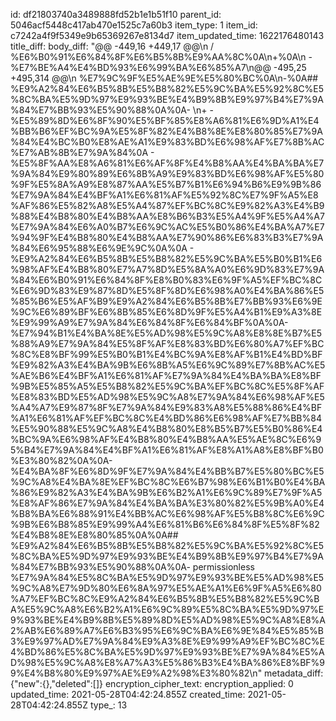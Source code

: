 id: df21803740a3489888fd52b1e1b51f10
parent_id: 5046acf5448c417ab470e1525c7a60b3
item_type: 1
item_id: c7242a4f9f5349e9b65369267e8134d7
item_updated_time: 1622176480143
title_diff: 
body_diff: "@@ -449,16 +449,17 @@\\n  / %E6%B0%91%E6%84%8F%E6%B5%8B%E9%AA%8C%0A\\n+%0A\\n   - %E7%BE%A4%E4%BD%93%E6%99%BA%E6%85%A7\\n@@ -495,25 +495,314 @@\\n %E7%9C%9F%E5%AE%9E%E5%80%BC%0A\\n-%0A## %E9%A2%84%E6%B5%8B%E5%B8%82%E5%9C%BA%E5%92%8C%E5%8C%BA%E5%9D%97%E9%93%BE%E4%B9%8B%E9%97%B4%E7%9A%84%E7%BB%93%E5%90%88%0A%0A- \\n+  - %E5%89%8D%E6%8F%90%E5%BF%85%E8%A6%81%E6%9D%A1%E4%BB%B6%EF%BC%9A%E5%8F%82%E4%B8%8E%E8%80%85%E7%9A%84%E4%BC%B0%E8%AE%A1%E9%83%BD%E6%98%AF%E7%8B%AC%E7%AB%8B%E7%9A%84%0A  - %E5%8F%AA%E8%A6%81%E6%AF%8F%E4%B8%AA%E4%BA%BA%E7%9A%84%E9%80%89%E6%8B%A9%E9%83%BD%E6%98%AF%E5%80%9F%E5%8A%A9%E8%87%AA%E5%B7%B1%E6%94%B6%E9%9B%86%E7%9A%84%E4%BF%A1%E6%81%AF%E5%92%8C%E7%9F%A5%E8%AF%86%E5%82%A8%E5%A4%87%EF%BC%8C%E9%82%A3%E4%B9%88%E4%B8%80%E4%B8%AA%E8%B6%B3%E5%A4%9F%E5%A4%A7%E7%9A%84%E6%A0%B7%E6%9C%AC%E5%B0%86%E4%BA%A7%E7%94%9F%E4%B8%80%E4%B8%AA%E7%90%86%E6%83%B3%E7%9A%84%E6%95%88%E6%9E%9C%0A%0A  - %E9%A2%84%E6%B5%8B%E5%B8%82%E5%9C%BA%E5%B0%B1%E6%98%AF%E4%B8%80%E7%A7%8D%E5%8A%A0%E6%9D%83%E7%9A%84%E6%B0%91%E6%84%8F%E8%B0%83%E6%9F%A5%EF%BC%8C%E6%9D%83%E9%87%8D%E5%8F%8D%E6%98%A0%E4%BA%86%E5%85%B6%E5%AF%B9%E9%A2%84%E6%B5%8B%E7%BB%93%E6%9E%9C%E6%89%BF%E6%8B%85%E6%8D%9F%E5%A4%B1%E9%A3%8E%E9%99%A9%E7%9A%84%E6%84%8F%E6%84%BF%0A%0A- %E7%94%B1%E4%BA%8E%E5%AD%98%E5%9C%A8%E8%8E%B7%E5%88%A9%E7%9A%84%E5%8F%AF%E8%83%BD%E6%80%A7%EF%BC%8C%E8%BF%99%E5%B0%B1%E4%BC%9A%E8%AF%B1%E4%BD%BF%E9%82%A3%E4%BA%9B%E6%8B%A5%E6%9C%89%E7%8B%AC%E5%AE%B6%E4%BF%A1%E6%81%AF%E7%9A%84%E4%BA%BA%E8%BF%9B%E5%85%A5%E5%B8%82%E5%9C%BA%EF%BC%8C%E5%8F%AF%E8%83%BD%E5%AD%98%E5%9C%A8%E7%9A%84%E6%98%AF%E5%A4%A7%E9%87%8F%E7%9A%84%E9%83%A8%E5%88%86%E4%BF%A1%E6%81%AF%EF%BC%8C%E4%BD%86%E6%98%AF%E7%BB%84%E5%90%88%E5%9C%A8%E4%B8%80%E8%B5%B7%E5%B0%86%E4%BC%9A%E6%98%AF%E4%B8%80%E4%B8%AA%E5%AE%8C%E6%95%B4%E7%9A%84%E4%BF%A1%E6%81%AF%E8%A1%A8%E8%BF%B0%E3%80%82%0A%0A- %E4%BA%8F%E6%8D%9F%E7%9A%84%E4%BB%B7%E5%80%BC%E5%9C%A8%E4%BA%8E%EF%BC%8C%E6%B7%98%E6%B1%B0%E4%BA%86%E9%82%A3%E4%BA%9B%E6%B2%A1%E6%9C%89%E7%9F%A5%E8%AF%86%E7%9A%84%E4%BA%BA%E3%80%82%E5%9B%A0%E4%B8%BA%E6%88%91%E4%BB%AC%E6%98%AF%E5%B8%8C%E6%9C%9B%E6%B8%85%E9%99%A4%E6%81%B6%E6%84%8F%E5%8F%82%E4%B8%8E%E8%80%85%0A%0A## %E9%A2%84%E6%B5%8B%E5%B8%82%E5%9C%BA%E5%92%8C%E5%8C%BA%E5%9D%97%E9%93%BE%E4%B9%8B%E9%97%B4%E7%9A%84%E7%BB%93%E5%90%88%0A%0A- permissionless %E7%9A%84%E5%8C%BA%E5%9D%97%E9%93%BE%E5%AD%98%E5%9C%A8%E7%9D%80%E6%8A%97%E5%AE%A1%E6%9F%A5%E6%80%A7%EF%BC%8C%E9%A2%84%E6%B5%8B%E5%B8%82%E5%9C%BA%E5%9C%A8%E6%B2%A1%E6%9C%89%E5%8C%BA%E5%9D%97%E9%93%BE%E4%B9%8B%E5%89%8D%E5%AD%98%E5%9C%A8%E8%A2%AB%E6%89%A7%E6%B3%95%E6%9C%BA%E6%9E%84%E5%85%B3%E9%97%AD%E7%9A%84%E9%A3%8E%E9%99%A9%EF%BC%8C%E4%BD%86%E5%8C%BA%E5%9D%97%E9%93%BE%E7%9A%84%E5%AD%98%E5%9C%A8%E8%A7%A3%E5%86%B3%E4%BA%86%E8%BF%99%E4%B8%80%E9%97%AE%E9%A2%98%E3%80%82\\n"
metadata_diff: {"new":{},"deleted":[]}
encryption_cipher_text: 
encryption_applied: 0
updated_time: 2021-05-28T04:42:24.855Z
created_time: 2021-05-28T04:42:24.855Z
type_: 13